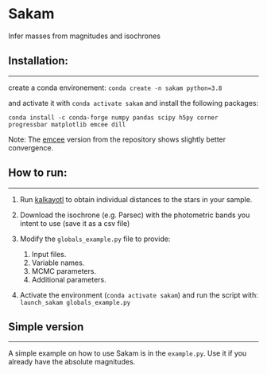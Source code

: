 # Sakam
Infer masses from magnitudes and isochrones

## Installation:
----------------
create a conda environement:
```conda create -n sakam python=3.8```

and activate it with ``conda activate sakam``
and install the following packages:
```
conda install -c conda-forge numpy pandas scipy h5py corner progressbar matplotlib emcee dill
```

Note: The [emcee](https://github.com/dfm/emcee) version from the repository shows slightly better convergence.

## How to run:
--------------
1. Run [kalkayotl](https://github.com/olivares-j/Kalkayotl) to obtain individual distances to the stars in your sample.
2. Download the isochrone (e.g. Parsec) with the photometric bands you intent to use (save it as a csv file)
4. Modify the ``globals_example.py`` file to provide:

   1. Input files. 
   2. Variable names. 
   3. MCMC parameters. 
   4. Additional parameters. 

5. Activate the environment (``conda activate sakam``) and run the script with: ``launch_sakam globals_example.py``

## Simple version
-------------------
A simple example on how to use Sakam is in the ``example.py``. Use it if you already have the absolute magnitudes.
